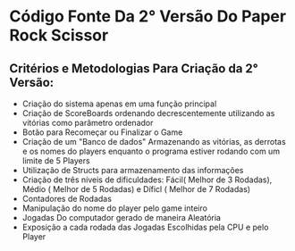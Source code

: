 # Código Fonte Da 2° Versão Do Paper Rock Scissor

## Critérios e Metodologias Para Criação da 2° Versão:

- Criação do sistema apenas em uma função principal
- Criação de ScoreBoards ordenando decrescentemente utilizando as vitórias como parâmetro ordenador
- Botão para Recomeçar ou Finalizar o Game
- Criação de um "Banco de dados" Armazenando as vitórias, as derrotas e os nomes do players enquanto o programa estiver rodando com um limite de 5 Players
- Utilização de Structs para armazenamento das informações
- Criação de três níveis de dificuldades: Fácil( Melhor de 3 Rodadas), Médio ( Melhor de 5 Rodadas) e Díficl ( Melhor de 7 Rodadas)
- Contadores de Rodadas
- Manipulação do nome do player pelo game inteiro
- Jogadas Do computador gerado de maneira Aleatória
- Exposição a cada rodada das Jogadas Escolhidas pela CPU e pelo Player
